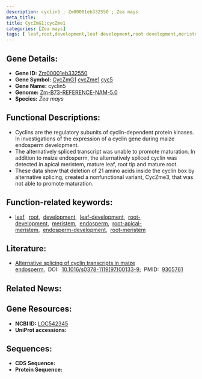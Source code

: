 ```yaml
---
description: cyclin5 ; Zm00001eb332550 ; Zea mays
meta_title:
title: CycZmG1;cycZme1
categories: [Zea mays]
tags: [ leaf,root,development,leaf development,root development,meristem,endosperm,root apical meristem,endosperm development,root meristem ]
---
```


## Gene Details:
- **Gene ID:**	[Zm00001eb332550](https://www.maizegdb.org/gene_center/gene/Zm00001eb332550)
- **Gene Symbol:** <u>CycZmG1</u>&nbsp;<u>cycZme1</u>&nbsp;<u>cyc5</u>
- **Gene Name:** cyclin5
- **Genome:** [Zm-B73-REFERENCE-NAM-5.0](https://www.maizegdb.org/genome/assembly/Zm-B73-REFERENCE-NAM-5.0)
- **Species:** *Zea mays*

## Functional Descriptions:
   - Cyclins are the regulatory subunits of cyclin-dependent protein kinases. In investigations of the expression of a cyclin gene during maize endosperm development.
   - The alternatively spliced transcript was unable to promote maturation. In addition to maize endosperm, the alternatively spliced cyclin was detected in apical meristem, mature leaf, root tip and mature root.
   - These data show that deletion of 21 amino acids inside the cyclin box by alternative splicing, created a nonfunctional variant, CycZme3, that was not able to promote maturation.

## Function-related keywords:
- [leaf](/tags/leaf/),&nbsp;&nbsp;[root](/tags/root/),&nbsp;&nbsp;[development](/tags/development/),&nbsp;&nbsp;[leaf-development](/tags/leaf-development/),&nbsp;&nbsp;[root-development](/tags/root-development/),&nbsp;&nbsp;[meristem](/tags/meristem/),&nbsp;&nbsp;[endosperm](/tags/endosperm/),&nbsp;&nbsp;[root-apical-meristem](/tags/root-apical-meristem/),&nbsp;&nbsp;[endosperm-development](/tags/endosperm-development/),&nbsp;&nbsp;[root-meristem](/tags/root-meristem/)

## Literature:
   - [Alternative splicing of cyclin transcripts in maize endosperm.]( https://www.sciencedirect.com/science/article/pii/S0378111997001339)&nbsp;&nbsp;DOI:&nbsp;&nbsp;[10.1016/s0378-1119(97)00133-9](https://www.sciencedirect.com/science/article/pii/S0378111997001339);&nbsp;&nbsp;PMID:&nbsp;&nbsp;[9305761](https://pubmed.ncbi.nlm.nih.gov/9305761/)

## Related News:

## Gene Resources:
- **NCBI ID:**  [LOC542345](https://www.ncbi.nlm.nih.gov/gene/?term=LOC542345)
- **UniProt accessions:** [](https://www.uniprot.org/uniprotkb//entry)



## Sequences:
- **CDS Sequence:**
- **Protein Sequence:**
